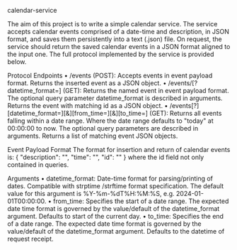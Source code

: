 calendar-service

The aim of this project is to write a simple calendar service. 
The service accepts calendar events comprised of a date-time and description, in JSON format, and saves them persistently into a text (.json) file. 
On request, the service should return the saved calendar events in a JSON format aligned to the input one. The full protocol implemented by the service is provided below.


Protocol Endpoints 
• /events (POST): Accepts events in event payload format. Returns the inserted event as a JSON object. 
• /events/[?datetime_format=] (GET): Returns the named event in event payload format. The optional query parameter datetime_format is described in arguments. Returns the event with matching id as a JSON object. 
• /events[?][datetime_format=][&][from_time=][&][to_time=] (GET): Returns all events falling within a date range. Where the date range defaults to "today" at 00:00:00 to now. The optional query parameters are described in arguments. Returns a list of matching event JSON objects. 


Event Payload Format 
The format for insertion and return of calendar events is: 
{
  "description": "",
  "time": "",
  "id": ""
} 
where the id field not only contained in queries.


Arguments 
• datetime_format: Date-time format for parsing/printing of dates. Compatible with strptime /strftime format specification. The default value for this argument is %Y-%m-%dT%H:%M:%S, e.g. 2024-01-01T00:00:00. 
• from_time: Specifies the start of a date range. The expected date time format is governed by the value/default of the datetime_format argument. Defaults to start of the current day. 
• to_time: Specifies the end of a date range. The expected date time format is governed by the value/default of the datetime_format argument. Defaults to the datetime of request receipt.
